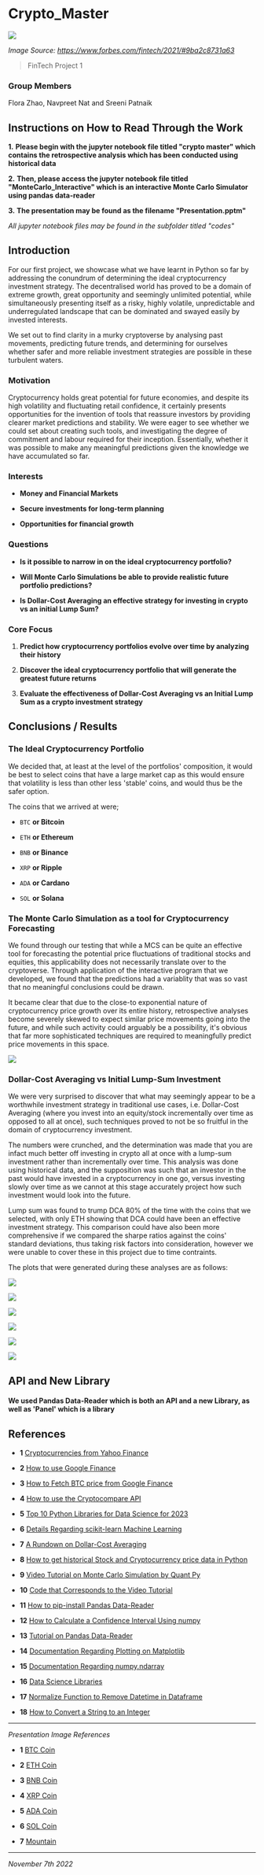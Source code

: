 # Crypto_Master

![](images/readme-image.jpg)

*Image Source: https://www.forbes.com/fintech/2021/#9ba2c8731a63*

> FinTech Project 1

### Group Members

Flora Zhao, Navpreet Nat and Sreeni Patnaik

## Instructions on How to Read Through the Work

**1.** **Please begin with the jupyter notebook file titled "crypto master" which contains the retrospective analysis which has been conducted using historical data**

**2.** **Then, please access the jupyter notebook file titled "MonteCarlo_Interactive" which is an interactive Monte Carlo Simulator using pandas data-reader**

**3.** **The presentation may be found as the filename "Presentation.pptm"**

*All jupyter notebook files may be found in the subfolder titled "codes"*

## Introduction

For our first project, we showcase what we have learnt in Python so far by addressing the conundrum of determining the ideal cryptocurrency investment strategy. The decentralised world has proved to be a domain of extreme growth, great opportunity and seemingly unlimited potential, while simultaneously presenting itself as a risky, highly volatile, unpredictable and underregulated landscape that can be dominated and swayed easily by invested interests.

We set out to find clarity in a murky cryptoverse by analysing past movements, predicting future trends, and determining for ourselves whether safer and more reliable investment strategies are possible in these turbulent waters.

### Motivation

Cryptocurrency holds great potential for future economies, and despite its high volatility and fluctuating retail confidence, it certainly presents opportunities for the invention of tools that reassure investors by providing clearer market predictions and stability. We were eager to see whether we could set about creating such tools, and investigating the degree of commitment and labour required for their inception. Essentially, whether it was possible to make any meaningful predictions given the knowledge we have accumulated so far.

### Interests

* **Money and Financial Markets**

* **Secure investments for long-term planning**

* **Opportunities for financial growth**

### Questions

* **Is it possible to narrow in on the ideal cryptocurrency portfolio?**

* **Will Monte Carlo Simulations be able to provide realistic future portfolio predictions?**

* **Is Dollar-Cost Averaging an effective strategy for investing in crypto vs an initial Lump Sum?**

### Core Focus

1. **Predict how cryptocurrency portfolios evolve over time by analyzing their history**

2. **Discover the ideal cryptocurrency portfolio that will generate the greatest future returns**

3. **Evaluate the effectiveness of Dollar-Cost Averaging vs an Initial Lump Sum as a crypto investment strategy**

## Conclusions / Results

### The Ideal Cryptocurrency Portfolio

We decided that, at least at the level of the portfolios' composition, it would be best to select coins that have a large market cap as this would ensure that volatility is less than other less 'stable' coins, and would thus be the safer option.

The coins that we arrived at were;

* ```BTC``` **or Bitcoin**

* ```ETH``` **or Ethereum**

* ```BNB``` **or Binance**

* ```XRP``` **or Ripple**

* ```ADA``` **or Cardano**

* ```SOL``` **or Solana**

### The Monte Carlo Simulation as a tool for Cryptocurrency Forecasting

We found through our testing that while a MCS can be quite an effective tool for forecasting the potential price fluctuations of traditional stocks and equities, this applicability does not necessarily translate over to the cryptoverse. Through application of the interactive program that we developed, we found that the predictions had a variablity that was so vast that no meaningful conclusions could be drawn.

It became clear that due to the close-to exponential nature of cryptocurrency price growth over its entire history, retrospective analyses become severely skewed to expect similar price movements going into the future, and while such activity could arguably be a possibility, it's obvious that far more sophisticated techniques are required to meaningfully predict price movements in this space.

![](images/MCS_Output.png)

### Dollar-Cost Averaging vs Initial Lump-Sum Investment

We were very surprised to discover that what may seemingly appear to be a worthwhile investment strategy in traditional use cases, i.e. Dollar-Cost Averaging (where you invest into an equity/stock incrementally over time as opposed to all at once), such techniques proved to not be so fruitful in the domain of cryptocurrency investment.

The numbers were crunched, and the determination was made that you are infact much better off investing in crypto all at once with a lump-sum investment rather than incrementally over time. This analysis was done using historical data, and the supposition was such that an investor in the past would have invested in a cryptocurrency in one go, versus investing slowly over time as we cannot at this stage accurately project how such investment would look into the future.

Lump sum was found to trump DCA 80% of the time with the coins that we selected, with only ETH showing that DCA could have been an effective investment strategy. This comparison could have also been more comprehensive if we compared the sharpe ratios against the coins' standard deviations, thus taking risk factors into consideration, however we were unable to cover these in this project due to time contraints.

The plots that were generated during these analyses are as follows:

![](images/crypto_price_history.png)

![](images/crypto_daily_return.png)

![](images/crypto_cumulative_return.png)

![](images/crypto_standard_deviation.png)

![](images/crypto_sharpe_ratio.png)

![](images/DCA_vs_LumpSum.png)

## API and New Library

#### We used Pandas Data-Reader which is both an API and a new Library, as well as 'Panel' which is a library

## References

* **1** [Cryptocurrencies from Yahoo Finance](https://finance.yahoo.com/cryptocurrencies)

* **2** [How to use Google Finance](https://support.google.com/docs/answer/3093281)

* **3** [How to Fetch BTC price from Google Finance](https://stackoverflow.com/questions/45081166/get-btc-prices-on-google-sheets-from-google-finance)

* **4** [How to use the Cryptocompare API](https://robotwealth.com/fun-with-the-cryptocompare-api/)

* **5** [Top 10 Python Libraries for Data Science for 2023](https://www.simplilearn.com/top-python-libraries-for-data-science-article#8_pytorch)

* **6** [Details Regarding scikit-learn Machine Learning](https://scikit-learn.org/stable/)

* **7** [A Rundown on Dollar-Cost Averaging](https://www.gemini.com/cryptopedia/dollar-cost-average-crypto-invest)

* **8** [How to get historical Stock and Cryptocurrency price data in Python](https://medium.com/@phanhaihiep/how-to-get-historical-stock-and-cryptocurrencys-price-data-in-python-556e00ff4714)

* **9** [Video Tutorial on Monte Carlo Simulation by Quant Py](https://www.youtube.com/watch?v=6-dhdMDiYWQ)

* **10** [Code that Corresponds to the Video Tutorial](https://quantpy.com.au/python-for-finance/simulated-stock-portolio/)

* **11** [How to pip-install Pandas Data-Reader](https://pandas-datareader.readthedocs.io/en/latest/)

* **12** [How to Calculate a Confidence Interval Using numpy](https://medium.com/swlh/building-confidence-interval-using-pythons-numpy-b96cd6e7f2d4)

* **13** [Tutorial on Pandas Data-Reader](https://thecleverprogrammer.com/2021/03/22/pandas-datareader-using-python-tutorial/)

* **14** [Documentation Regarding Plotting on Matplotlib](https://matplotlib.org/stable/api/_as_gen/matplotlib.pyplot.plot.html)

* **15** [Documentation Regarding numpy.ndarray](https://numpy.org/doc/stable/reference/generated/numpy.ndarray.html)

* **16** [Data Science Libraries](https://www.simplilearn.com/top-python-libraries-for-data-science-article#8_pytorch)

* **17** [Normalize Function to Remove Datetime in Dataframe](https://stackoverflow.com/questions/50845338/remove-time-portion-of-datetime-index-in-pandas)

* **18** [How to Convert a String to an Integer](https://www.geeksforgeeks.org/how-to-take-integer-input-in-python/)

---

*Presentation Image References*

* **1** [BTC Coin](https://www.barrons.com/articles/things-to-know-today-51666952850)

* **2** [ETH Coin](https://www.dmarge.com/ethereum-price-prediction-aud)

* **3** [BNB Coin](https://play.google.com/store/apps/details?id=com.binance.dev&hl=en_AU&gl=US)

* **4** [XRP Coin](https://cryptomode.com/3-reasons-to-use-the-xrp-toolkit-when-interacting-with-the-xrp-ledger/)

* **5** [ADA Coin](https://www.newsbtc.com/analysis/ada/why-cardano-ada-may-breakout-in-a-bull-run-to-1/)

* **6** [SOL Coin](https://coinmarketcap.com/currencies/solana/)

* **7** [Mountain](https://i.pinimg.com/originals/1d/3f/43/1d3f4336e6d4d0b3bf9b1d42948db42c.jpg)

---

*November 7th 2022*